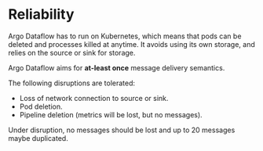 # Reliability

Argo Dataflow has to run on Kubernetes, which means that pods can be deleted and processes killed at anytime. It avoids
using its own storage, and relies on the source or sink for storage. 

Argo Dataflow aims for **at-least once** message delivery semantics. 

The following disruptions are tolerated:

* Loss of network connection to source or sink.
* Pod deletion.
* Pipeline deletion (metrics will be lost, but no messages).

Under disruption, no messages should be lost and up to 20 messages maybe duplicated.